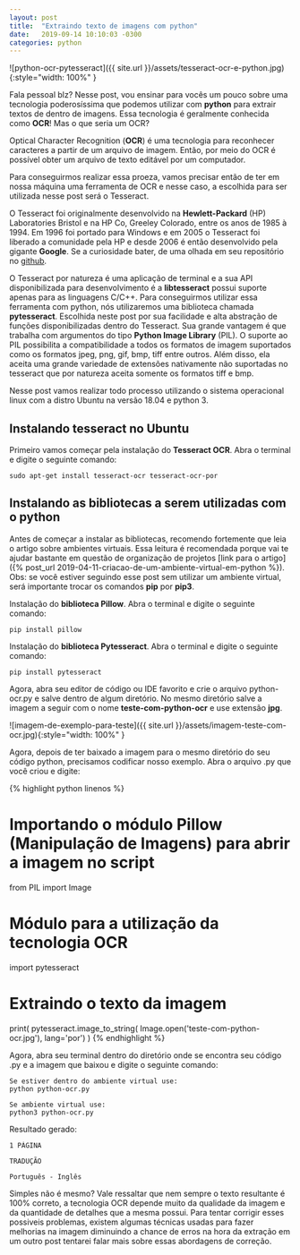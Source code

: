 ```yaml
---
layout: post
title:  "Extraindo texto de imagens com python"
date:   2019-09-14 10:10:03 -0300
categories: python
---
```


![python-ocr-pytesseract]({{ site.url }}/assets/tesseract-ocr-e-python.jpg){:style="width: 100%" }

Fala pessoal blz? Nesse post, vou ensinar para vocês um pouco sobre uma tecnologia poderosíssima que podemos utilizar com __python__ para extrair textos de dentro de imagens. Essa tecnologia é geralmente conhecida como __OCR__! Mas o que seria um OCR?

Optical Character Recognition (__OCR__) é uma tecnologia para reconhecer caracteres a partir de um arquivo de imagem. Então, por meio do OCR é possível obter um arquivo de texto editável por um computador.

Para conseguirmos realizar essa proeza, vamos precisar então de ter em nossa máquina uma ferramenta de OCR e nesse caso, a escolhida para ser utilizada nesse post será o Tesseract.

O Tesseract foi originalmente desenvolvido na __Hewlett-Packard__ (HP) Laboratories Bristol e na HP Co, Greeley Colorado, entre os anos de 1985 à 1994. Em 1996 foi portado para Windows e em 2005 o Tesseract foi liberado a comunidade pela HP e desde 2006 é então desenvolvido pela gigante __Google__. Se a curiosidade bater, de uma olhada em seu repositório no [github](https://github.com/tesseract-ocr/tesseract).

O Tesseract por natureza é uma aplicação de terminal e a sua API disponibilizada para desenvolvimento é a __libtesseract__ possui suporte apenas para as linguagens C/C++. Para conseguirmos utilizar essa ferramenta com python, nós utilizaremos uma biblioteca chamada __pytesseract__. Escolhida neste post por sua facilidade e alta abstração de funções disponibilizadas dentro do Tesseract.
Sua grande vantagem é que trabalha com argumentos do tipo __Python Image Library__ (PIL). O suporte ao PIL possibilita a compatibilidade a todos os formatos de imagem suportados como os formatos jpeg, png, gif, bmp, tiff entre outros. Além disso, ela aceita uma grande variedade de extensões nativamente não suportadas no tesseract que por natureza aceita somente os formatos tiff e bmp.

Nesse post vamos realizar todo processo utilizando o sistema operacional linux com a distro Ubuntu na versão 18.04 e python 3.

## Instalando tesseract no Ubuntu

Primeiro vamos começar pela instalação do __Tesseract OCR__. Abra o terminal e digite o seguinte comando:

```
sudo apt-get install tesseract-ocr tesseract-ocr-por
```

## Instalando as bibliotecas a serem utilizadas com o python

Antes de começar a instalar as bibliotecas, recomendo fortemente que leia o artigo sobre ambientes virtuais. Essa leitura é recomendada porque vai te ajudar bastante em questão de organização de projetos [link para o artigo]({% post_url 2019-04-11-criacao-de-um-ambiente-virtual-em-python %}). Obs: se você estiver seguindo esse post sem utilizar um ambiente virtual, será importante trocar os comandos __pip__ por __pip3__.

Instalação do __biblioteca Pillow__. Abra o terminal e digite o seguinte comando:

```
pip install pillow
```
Instalação do __biblioteca Pytesseract__. Abra o terminal e digite o seguinte comando:

```
pip install pytesseract
```

Agora, abra seu editor de código ou IDE favorito e crie o arquivo python-ocr.py e salve dentro de algum diretório. No mesmo diretório salve a imagem a seguir com o nome __teste-com-python-ocr__ e use extensão __jpg__.

![imagem-de-exemplo-para-teste]({{ site.url }}/assets/imagem-teste-com-ocr.jpg){:style="width: 100%" }

Agora, depois de ter baixado a imagem para o mesmo diretório do seu código python, precisamos codificar nosso exemplo. Abra o arquivo .py que você criou e digite:

{% highlight python linenos %}
# Importando o módulo Pillow (Manipulação de Imagens) para abrir a imagem no script
from PIL import Image
# Módulo para a utilização da tecnologia OCR
import pytesseract
# Extraindo o texto da imagem
print( pytesseract.image_to_string( Image.open('teste-com-python-ocr.jpg'), lang='por') )
{% endhighlight %}

Agora, abra seu terminal dentro do diretório onde se encontra seu código .py e a imagem que baixou e digite o seguinte comando:

```
Se estiver dentro do ambiente virtual use:
python python-ocr.py

Se ambiente virtual use:
python3 python-ocr.py
```

Resultado gerado:
```
1 PÁGINA

TRADUÇÃO

Português - Inglês
```

Simples não é mesmo? Vale ressaltar que nem sempre o texto resultante é 100% correto, a tecnologia OCR depende muito da qualidade da imagem e da quantidade de detalhes que a mesma possui. Para tentar corrigir esses possiveis problemas, existem algumas técnicas usadas para fazer melhorias na imagem diminuindo a chance de erros na hora da extração em um outro post tentarei falar mais sobre essas abordagens de correção.
